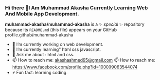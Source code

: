 ### Hi there 👋I Am Muhammad Akasha Currently Learning Web And Mobile App Development.


**muhammad-akasha/muhammad-akasha** is a ✨ _special_ ✨ repository because its `README.md` (this file) appears on your GitHub profile.github/muhammad-akasha



- 🔭 I’m currently working on web development.
- 🌱 I’m currently learning" html css javascript.
- 💬 Ask me about : html and css.
- 📫 How to reach me: akashaahmed95@gmail.com
 📫 How to reach me: https://www.facebook.com/profile.php?id=100009063544074
- ⚡ Fun fact: learning coding.

